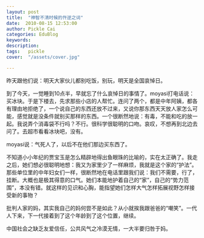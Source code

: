 ```yaml
---
layout: post  
title:  "神智不清时候的忤逆之词"
date:  2010-08-15 12:53:00
author: Pickle Cai  
categories: EduBlog  
keywords: 
description:   
tags:	pickle   
cover:  "/assets/cover.jpg"  

---
```


昨天跟他们说：明天大家伙儿都别吃饭，别玩，明天是全国哀悼日。



到了今天，一觉睡到10点半，早就忘了什么哀悼日的事情了。moyasi打电话说：买冰块。于是下楼去，先求那些小店的人帮忙。连问了两个，都是中年阿姨，都各有理由地拒绝了，一个说自己的东西还放不过来，又说你那东西天天放人家怎么可能，感觉就是没条件就别买那样的东西。一个很断然地说：有毒，不能和吃的放一起。我说弄个消毒袋不行吗？不行。很科学很聪明的口吻。哀叹，不想再到北边去问了。去超市看看冰块吧，没有。



moyasi说：气死人了，以后不在他们那边买东西了。



不知道小小年纪的贾宝玉是怎么精辟地得出鱼眼珠的比喻的，实在太正确了。我走之后，她们想必很聪明地想：我又为家里少了一样麻烦，我就是这个家的“护法”。那些单位里的中年妇女们一样，很断然地在电话里跟我们说：我们不需要，行了，挂断。大概也是极其得意的口气。她们本能地护着自己的“家”，自己的“势力范围”，本没有错。就这样的见识和心胸，能指望她们怎样大气怎样拓展视野怎样接受新的事物？



批判人家的妈，其实我自己的妈何尝不是如此？从小就挨我跟爸爸的“嘲笑”。一代人下来，下一代接着到了这个年龄到了这个位置，继续。



中国社会之缺乏友爱信任，公共风气之冷漠无情，一大半要归咎于妈。



		    
